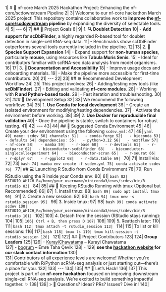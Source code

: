 1| # 🔬 nf-core March 2025 Hackathon Project: Enhancing the nf-core/scdownstream Pipeline
2| 
3| Welcome to our nf-core hackathon March 2025 project! This repository contains collaborative work to **improve the [nf-core/scdownstream](https://github.com/nf-core/scdownstream) pipeline** by expanding the diversity of selectable tools.
4| 
5| ---
6| 
7| ## 🎯 Project Goals
8| 
9| 1. **🔍 Doublet Detection**
10|    - **Add support for scDblFinder**, a highly regarded R-based tool for doublet detection in single-cell RNA-seq data.
11|    - Benchmarks show scDblFinder outperforms several tools currently included in the pipeline.
12| 
13| 2. **🧬 Species Support Expansion**
14|    - Expand support for **non-human species**, particularly **mouse**, using resources like **Tabula Muris Senis**.
15|    - Ideal for contributors familiar with scRNA-seq data analysis from model organisms.
16| 
17| 3. **📖 Documentation and Accessibility**
18|    - Improve usage docs and onboarding materials.
19|    - Make the pipeline more accessible for first-time contributors.
20| 
21| ---
22| 
23| ## ⚙️ Recommended Development Workflow
24| 
25| This project involves:
26| - Adding/testing new tools (like **scDblFinder**).
27| - Editing and validating **nf-core modules**.
28| - Working with **R and Python-based tools**.
29| - Fast iteration and troubleshooting.
30| 
31| ### 🚧 Development Setup
32| 
33| We recommend the following workflow:
34| 
35| 1. **Use Conda for local development**
36|    - Create an isolated environment for modifying/testing dependencies.
37|    - Activate the environment before working.
38| 
39| 2. **Use Docker for reproducible final validation**
40|    - Once the pipeline is stable, switch to containers for robust testing.
41| 
42| ---
43| 
44| ## 🧪 Suggested Conda Environment
45| 
46| Create your dev environment using the following `scdev.yml`:
47| 
48| ```yaml
49| name: scdev
50| channels:
51|   - conda-forge
52|   - bioconda
53|   - defaults
54| dependencies:
55|   - python=3.12
56|   - nextflow
57|   - nf-core
58|   - mamba
59|   - r-base
60|   - r-devtools
61|   - r-optparse
62|   - bioconductor-scdblfinder
63|   - bioconductor-singlecellexperiment
64|   - bioconductor-scran
65|   - r-seurat
66|   - r-dplyr
67|   - r-ggplot2
68|   - r-data.table
69| ```
70| 
71| Install via:
72| 
73| ```bash
74| mamba env create -f scdev.yml
75| conda activate scdev
76| ```
77| ## 💻 Launching R Studio from Conda Environment
78| 
79| Run RStudio using the R inside your Conda env:
80| 
81| ```bash
82| RSTUDIO_WHICH_R=/home/your_username/miniconda3/envs/scdev/bin/R rstudio
83| ```
84| 
85| ## 🧵 Keeping RStudio Running with tmux (Optional but Recommended)
86| 
87| 1. Install tmux:
88| ```bash
89| sudo apt install tmux
90| ```
91| 2. Create a new session:
92| 
93| ```bash
94| tmux new -s rstudio_session
95| ```
96| 3. Inside tmux:
97| 
98| ```bash
99| conda activate scdev
100| RSTUDIO_WHICH_R=/home/your_username/miniconda3/envs/scdev/bin/R rstudio
101| ```
102| 
103| 4. Detach from the session (RStudio stays running):
104| 
105| ```
106| Ctrl + B, then press D
107| ```
108| 
109| 5. Reattach later:
110| 
111| ```bash
112| tmux attach -t rstudio_session
113| ```
114| 
115| To list or kill sessions:
116| 
117| ```bash
118| tmux ls
119| tmux kill-session -t rstudio_session
120| ```
121| 
122| ## 👥 Project Contributors
123| 
124| **Group Leaders**
125| 
126| - [KurayiChawatama](https://github.com/KurayiChawatama) – Kurayi Chawatama  
127| - [bogrum](https://github.com/bogrum) – Emre Taha Çevik
128| - 
129| **see the [hackathon website](https://nf-co.re/events/2025/hackathon-march-2025#projects) for our slack contact information**
130|   
131| Contributors of all experience levels are welcome! Whether you're comfortable with R/Python scRNA-seq analysis or just starting out—there’s a place for you.
132| 
133| ---
134| 
135| ## 🚀 Let’s Hack!
136| 
137| This project is part of an **nf-core hackathon** focused on improving downstream single-cell RNA-seq analysis. We’re excited to build something impactful together. ✨
138| 
139| > 📢 Questions? Ideas? PRs? Issues? Dive in!
140| 
